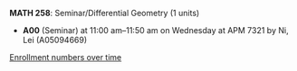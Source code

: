 **MATH 258**: Seminar/Differential Geometry (1 units)

- **A00** (Seminar) at 11:00 am–11:50 am on Wednesday at APM 7321 by Ni, Lei (A05094669)

[Enrollment numbers over time](./MATH258.tsv)

